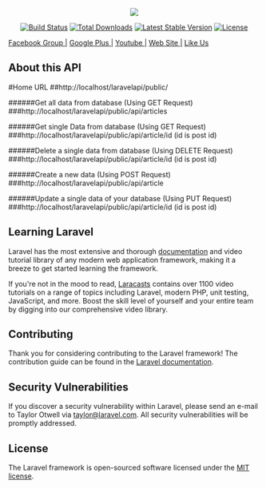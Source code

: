 <p align="center"><img src="https://user-images.githubusercontent.com/29582239/45052000-6d9f8d00-b0a7-11e8-8081-accce1e93242.png"></p>

<p align="center">
<a href="https://travis-ci.org/laravel/framework"><img src="https://travis-ci.org/laravel/framework.svg" alt="Build Status"></a>
<a href="https://packagist.org/packages/laravel/framework"><img src="https://poser.pugx.org/laravel/framework/d/total.svg" alt="Total Downloads"></a>
<a href="https://packagist.org/packages/laravel/framework"><img src="https://poser.pugx.org/laravel/framework/v/stable.svg" alt="Latest Stable Version"></a>
<a href="https://packagist.org/packages/laravel/framework"><img src="https://poser.pugx.org/laravel/framework/license.svg" alt="License"></a>
</p>

<a href="https://www.facebook.com/groups/fullstackwebdevelopment/">Facebook Group |</a>
<a href="https://plus.google.com/u/0/communities/113464467764075060760">Google Plus |</a>
<a href="https://www.youtube.com/channel/UCqba1eUmmSCal1DbdaHONZA">Youtube  |</a>
<a href="http://www.sumon-it.com">Web Site |</a>
<a href="https://www.facebook.com/csesumonpro">Like Us</a>
## About this API
#Home URL 
##http://localhost/laravelapi/public/

######Get all data from database (Using GET Request)
###http://localhost/laravelapi/public/api/articles 

######Get single Data from database (Using GET Request)
###http://localhost/laravelapi/public/api/article/id (id is post id)

######Delete a single data from database (Using DELETE Request)
###http://localhost/laravelapi/public/api/article/id (id is post id)

######Create a new data (Using POST Request)
###http://localhost/laravelapi/public/api/article 

######Update a single data of your database (Using PUT Request)
###http://localhost/laravelapi/public/api/article/id (id is post id)

## Learning Laravel

Laravel has the most extensive and thorough [documentation](https://laravel.com/docs) and video tutorial library of any modern web application framework, making it a breeze to get started learning the framework.

If you're not in the mood to read, [Laracasts](https://laracasts.com) contains over 1100 video tutorials on a range of topics including Laravel, modern PHP, unit testing, JavaScript, and more. Boost the skill level of yourself and your entire team by digging into our comprehensive video library.

## Contributing

Thank you for considering contributing to the Laravel framework! The contribution guide can be found in the [Laravel documentation](https://laravel.com/docs/contributions).

## Security Vulnerabilities

If you discover a security vulnerability within Laravel, please send an e-mail to Taylor Otwell via [taylor@laravel.com](mailto:taylor@laravel.com). All security vulnerabilities will be promptly addressed.

## License

The Laravel framework is open-sourced software licensed under the [MIT license](https://opensource.org/licenses/MIT).
